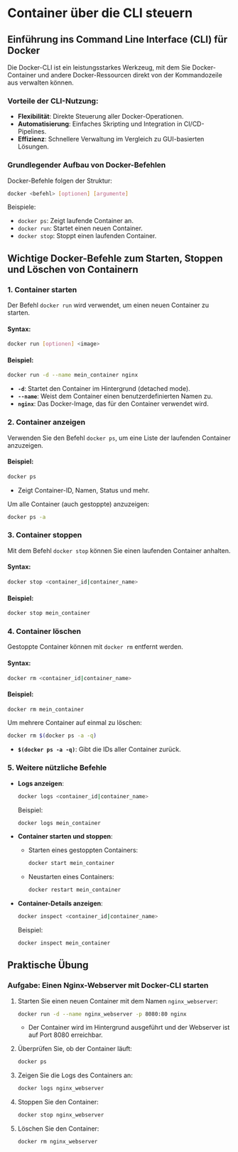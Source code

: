 
# Container über die CLI steuern
## Einführung ins Command Line Interface (CLI) für Docker

Die Docker-CLI ist ein leistungsstarkes Werkzeug, mit dem Sie Docker-Container und andere Docker-Ressourcen direkt von der Kommandozeile aus verwalten können.

### Vorteile der CLI-Nutzung:
- **Flexibilität**: Direkte Steuerung aller Docker-Operationen.
- **Automatisierung**: Einfaches Skripting und Integration in CI/CD-Pipelines.
- **Effizienz**: Schnellere Verwaltung im Vergleich zu GUI-basierten Lösungen.

### Grundlegender Aufbau von Docker-Befehlen
Docker-Befehle folgen der Struktur:
```bash
docker <befehl> [optionen] [argumente]
```

Beispiele:
- `docker ps`: Zeigt laufende Container an.
- `docker run`: Startet einen neuen Container.
- `docker stop`: Stoppt einen laufenden Container.

## Wichtige Docker-Befehle zum Starten, Stoppen und Löschen von Containern

### 1. Container starten
Der Befehl `docker run` wird verwendet, um einen neuen Container zu starten.
#### Syntax:
```bash
docker run [optionen] <image>
```
#### Beispiel:
```bash
docker run -d --name mein_container nginx
```
- **`-d`**: Startet den Container im Hintergrund (detached mode).
- **`--name`**: Weist dem Container einen benutzerdefinierten Namen zu.
- **`nginx`**: Das Docker-Image, das für den Container verwendet wird.

### 2. Container anzeigen
Verwenden Sie den Befehl `docker ps`, um eine Liste der laufenden Container anzuzeigen.
#### Beispiel:
```bash
docker ps
```
- Zeigt Container-ID, Namen, Status und mehr.

Um alle Container (auch gestoppte) anzuzeigen:
```bash
docker ps -a
```

### 3. Container stoppen
Mit dem Befehl `docker stop` können Sie einen laufenden Container anhalten.
#### Syntax:
```bash
docker stop <container_id|container_name>
```
#### Beispiel:
```bash
docker stop mein_container
```

### 4. Container löschen
Gestoppte Container können mit `docker rm` entfernt werden.
#### Syntax:
```bash
docker rm <container_id|container_name>
```
#### Beispiel:
```bash
docker rm mein_container
```

Um mehrere Container auf einmal zu löschen:
```bash
docker rm $(docker ps -a -q)
```
- **`$(docker ps -a -q)`**: Gibt die IDs aller Container zurück.

### 5. Weitere nützliche Befehle
- **Logs anzeigen**:
  ```bash
  docker logs <container_id|container_name>
  ```
  Beispiel:
  ```bash
  docker logs mein_container
  ```

- **Container starten und stoppen**:
  - Starten eines gestoppten Containers:
    ```bash
    docker start mein_container
    ```
  - Neustarten eines Containers:
    ```bash
    docker restart mein_container
    ```

- **Container-Details anzeigen**:
  ```bash
  docker inspect <container_id|container_name>
  ```
  Beispiel:
  ```bash
  docker inspect mein_container
  ```

## Praktische Übung

### Aufgabe: Einen Nginx-Webserver mit Docker-CLI starten
1. Starten Sie einen neuen Container mit dem Namen `nginx_webserver`:
   ```bash
   docker run -d --name nginx_webserver -p 8080:80 nginx
   ```
   - Der Container wird im Hintergrund ausgeführt und der Webserver ist auf Port 8080 erreichbar.

2. Überprüfen Sie, ob der Container läuft:
   ```bash
   docker ps
   ```

3. Zeigen Sie die Logs des Containers an:
   ```bash
   docker logs nginx_webserver
   ```

4. Stoppen Sie den Container:
   ```bash
   docker stop nginx_webserver
   ```

5. Löschen Sie den Container:
   ```bash
   docker rm nginx_webserver
   ```